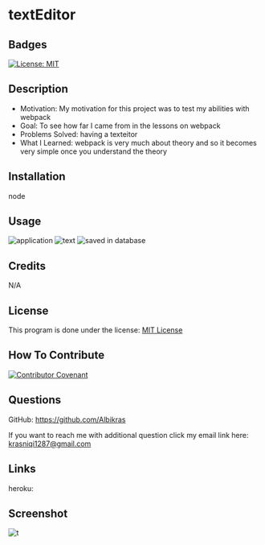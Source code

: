 # textEditor

## Badges

[![License: MIT](https://img.shields.io/badge/License-MIT-yellow.svg)](https://opensource.org/licenses/MIT)

## Description

- Motivation: My motivation for this project was to test my abilities with webpack
- Goal: To see how far I came from in the lessons on webpack
- Problems Solved: having a texteitor
- What I Learned: webpack is very much about theory and so it becomes very simple once you understand the theory

## Installation

node

## Usage

![application](t)
![text](t)
![saved in database](t)

## Credits

N/A

## License

This program is done under the license: [MIT License](https://choosealicense.com/licenses/mit/)

## How To Contribute

[![Contributor Covenant](https://img.shields.io/badge/Contributor%20Covenant-2.1-4baaaa.svg)](code_of_conduct.md)

## Questions

GitHub: https://github.com/Albikras

If you want to reach me with additional question click my email link here: krasniqi1287@gmail.com

## Links

heroku:

## Screenshot

![t](t)
